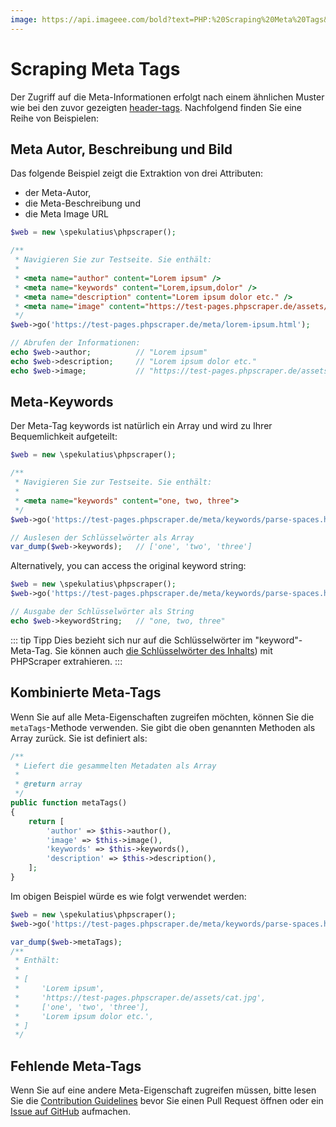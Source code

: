 ```yaml
---
image: https://api.imageee.com/bold?text=PHP:%20Scraping%20Meta%20Tags&bg_image=https://images.unsplash.com/photo-1542762933-ab3502717ce7
---
```


# Scraping Meta Tags

Der Zugriff auf die Meta-Informationen erfolgt nach einem ähnlichen Muster wie bei den zuvor gezeigten [header-tags](/de/examples/scrape-header-tags). Nachfolgend finden Sie eine Reihe von Beispielen:


## Meta Autor, Beschreibung und Bild

Das folgende Beispiel zeigt die Extraktion von drei Attributen:

- der Meta-Autor,
- die Meta-Beschreibung und
- die Meta Image URL

```php
$web = new \spekulatius\phpscraper();

/**
 * Navigieren Sie zur Testseite. Sie enthält:
 *
 * <meta name="author" content="Lorem ipsum" />
 * <meta name="keywords" content="Lorem,ipsum,dolor" />
 * <meta name="description" content="Lorem ipsum dolor etc." />
 * <meta name="image" content="https://test-pages.phpscraper.de/assets/cat.jpg" />
 */
$web->go('https://test-pages.phpscraper.de/meta/lorem-ipsum.html');

// Abrufen der Informationen:
echo $web->author;          // "Lorem ipsum"
echo $web->description;     // "Lorem ipsum dolor etc."
echo $web->image;           // "https://test-pages.phpscraper.de/assets/cat.jpg"
```


## Meta-Keywords

Der Meta-Tag keywords ist natürlich ein Array und wird zu Ihrer Bequemlichkeit aufgeteilt:

```php
$web = new \spekulatius\phpscraper();

/**
 * Navigieren Sie zur Testseite. Sie enthält:
 *
 * <meta name="keywords" content="one, two, three">
 */
$web->go('https://test-pages.phpscraper.de/meta/keywords/parse-spaces.html');

// Auslesen der Schlüsselwörter als Array
var_dump($web->keywords);   // ['one', 'two', 'three']
```

Alternatively, you can access the original keyword string:

```php
$web = new \spekulatius\phpscraper();
$web->go('https://test-pages.phpscraper.de/meta/keywords/parse-spaces.html');

// Ausgabe der Schlüsselwörter als String
echo $web->keywordString;   // "one, two, three"
```

::: tip Tipp
Dies bezieht sich nur auf die Schlüsselwörter im "keyword"-Meta-Tag. Sie können auch [die Schlüsselwörter des Inhalts](/de/examples/extract-keywords)) mit PHPScraper extrahieren.
:::


## Kombinierte Meta-Tags

Wenn Sie auf alle Meta-Eigenschaften zugreifen möchten, können Sie die `metaTags`-Methode verwenden. Sie gibt die oben genannten Methoden als Array zurück. Sie ist definiert als:

```php
/**
 * Liefert die gesammelten Metadaten als Array
 *
 * @return array
 */
public function metaTags()
{
    return [
        'author' => $this->author(),
        'image' => $this->image(),
        'keywords' => $this->keywords(),
        'description' => $this->description(),
    ];
}
```

Im obigen Beispiel würde es wie folgt verwendet werden:

```php
$web = new \spekulatius\phpscraper();
$web->go('https://test-pages.phpscraper.de/meta/keywords/parse-spaces.html');

var_dump($web->metaTags);
/**
 * Enthält:
 *
 * [
 *     'Lorem ipsum',
 *     'https://test-pages.phpscraper.de/assets/cat.jpg',
 *     ['one', 'two', 'three'],
 *     'Lorem ipsum dolor etc.',
 * ]
 */
```


## Fehlende Meta-Tags

Wenn Sie auf eine andere Meta-Eigenschaft zugreifen müssen, bitte lesen Sie die [Contribution Guidelines](/contributing) bevor Sie einen Pull Request öffnen oder ein [Issue auf GitHub](https://github.com/spekulatius/phpscraper/issues) aufmachen.
